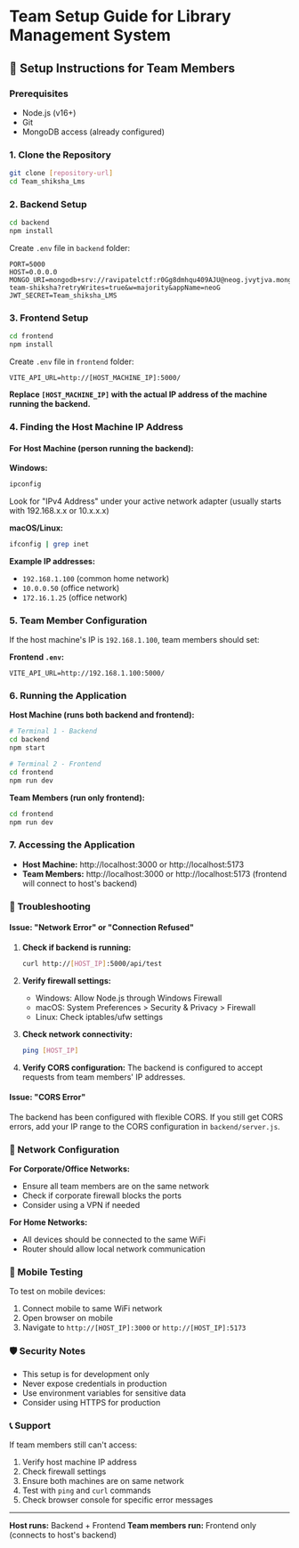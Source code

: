 # Team Setup Guide for Library Management System

## 🔧 Setup Instructions for Team Members

### Prerequisites
- Node.js (v16+)
- Git
- MongoDB access (already configured)

### 1. Clone the Repository
```bash
git clone [repository-url]
cd Team_shiksha_Lms
```

### 2. Backend Setup
```bash
cd backend
npm install
```

Create `.env` file in `backend` folder:
```env
PORT=5000
HOST=0.0.0.0
MONGO_URI=mongodb+srv://ravipatelctf:r0Gg8dmhqu409AJU@neog.jvytjva.mongodb.net/lms-team-shiksha?retryWrites=true&w=majority&appName=neoG
JWT_SECRET=Team_shiksha_LMS
```

### 3. Frontend Setup
```bash
cd frontend
npm install
```

Create `.env` file in `frontend` folder:
```env
VITE_API_URL=http://[HOST_MACHINE_IP]:5000/
```

**Replace `[HOST_MACHINE_IP]` with the actual IP address of the machine running the backend.**

### 4. Finding the Host Machine IP Address

#### For Host Machine (person running the backend):
**Windows:**
```cmd
ipconfig
```
Look for "IPv4 Address" under your active network adapter (usually starts with 192.168.x.x or 10.x.x.x)

**macOS/Linux:**
```bash
ifconfig | grep inet
```

**Example IP addresses:**
- `192.168.1.100` (common home network)
- `10.0.0.50` (office network)
- `172.16.1.25` (office network)

### 5. Team Member Configuration

If the host machine's IP is `192.168.1.100`, team members should set:

**Frontend `.env`:**
```env
VITE_API_URL=http://192.168.1.100:5000/
```

### 6. Running the Application

**Host Machine (runs both backend and frontend):**
```bash
# Terminal 1 - Backend
cd backend
npm start

# Terminal 2 - Frontend
cd frontend
npm run dev
```

**Team Members (run only frontend):**
```bash
cd frontend
npm run dev
```

### 7. Accessing the Application

- **Host Machine:** http://localhost:3000 or http://localhost:5173
- **Team Members:** http://localhost:3000 or http://localhost:5173 (frontend will connect to host's backend)

### 🚨 Troubleshooting

#### Issue: "Network Error" or "Connection Refused"

1. **Check if backend is running:**
   ```bash
   curl http://[HOST_IP]:5000/api/test
   ```

2. **Verify firewall settings:**
   - Windows: Allow Node.js through Windows Firewall
   - macOS: System Preferences > Security & Privacy > Firewall
   - Linux: Check iptables/ufw settings

3. **Check network connectivity:**
   ```bash
   ping [HOST_IP]
   ```

4. **Verify CORS configuration:**
   The backend is configured to accept requests from team members' IP addresses.

#### Issue: "CORS Error"

The backend has been configured with flexible CORS. If you still get CORS errors, add your IP range to the CORS configuration in `backend/server.js`.

### 🔧 Network Configuration

**For Corporate/Office Networks:**
- Ensure all team members are on the same network
- Check if corporate firewall blocks the ports
- Consider using a VPN if needed

**For Home Networks:**
- All devices should be connected to the same WiFi
- Router should allow local network communication

### 📱 Mobile Testing

To test on mobile devices:
1. Connect mobile to same WiFi network
2. Open browser on mobile
3. Navigate to `http://[HOST_IP]:3000` or `http://[HOST_IP]:5173`

### 🛡️ Security Notes

- This setup is for development only
- Never expose credentials in production
- Use environment variables for sensitive data
- Consider using HTTPS for production

### 📞 Support

If team members still can't access:
1. Verify host machine IP address
2. Check firewall settings
3. Ensure both machines are on same network
4. Test with `ping` and `curl` commands
5. Check browser console for specific error messages

---

**Host runs:** Backend + Frontend
**Team members run:** Frontend only (connects to host's backend)
